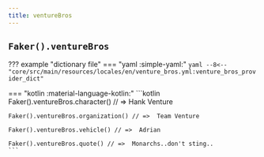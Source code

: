```yaml
---
title: ventureBros
---
```


## `Faker().ventureBros`

??? example "dictionary file"
    === "yaml :simple-yaml:"
        ```yaml
        --8<-- "core/src/main/resources/locales/en/venture_bros.yml:venture_bros_provider_dict"
        ```

=== "kotlin :material-language-kotlin:"
    ```kotlin
    Faker().ventureBros.character() // =>  Hank Venture

    Faker().ventureBros.organization() // =>  Team Venture

    Faker().ventureBros.vehicle() // =>  Adrian

    Faker().ventureBros.quote() // =>  Monarchs..don't sting..
    ```
